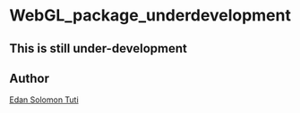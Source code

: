 # WebGL_package_underdevelopment

## This is still under-development

## Author

[Edan Solomon Tuti](https://www.instagram.com/edan_tuti/)
